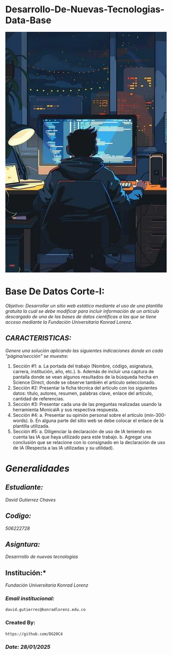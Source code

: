 # Desarrollo-De-Nuevas-Tecnologias-Data-Base
<p align="center">
  <img width="600" height="750" src="Assets/Developer programmer-Программист-разработчик.jpeg" alt="Desarrollo-De-Nuevas-Tecnologias-Data-Base">
</p>

# Base De Datos Corte-I:
*Objetivo: Desarrollar un sitio web estático mediante el uso de una plantilla gratuita la cual se debe modificar para incluir información de un artículo descargado de una de las bases de datos científicas a las que se tiene acceso mediante la Fundación Universitaria Konrad Lorenz.*

## *CARACTERISTICAS:*
*Genere una solución aplicando las siguientes indicaciones donde en cada "página/sección" se muestre:*
1. Sección #1:
    a. La portada del trabajo (Nombre, código, asignatura, carrera, institución, año, etc.).
    b. Además de incluir una captura de pantalla donde se vean algunos resultados de la búsqueda hecha en Science Direct, donde se observe también el artículo seleccionado.
2. Sección #2: Presentar la ficha técnica del artículo con los siguientes datos: título, autores, resumen, palabras clave, enlace del artículo, cantidad de referencias.
3. Sección #3: Presentar cada una de las preguntas realizadas usando la herramienta MonicaIA y sus respectiva respuesta.
4. Sección #4:
    a. Presentar su opinión personal sobre el artículo (mín-300-words).
    b. En alguna parte del sitio web se debe colocar el enlace de la plantilla utilizada.
6. Sección #5: 
a. Diligenciar la declaración de uso de IA teniendo en cuenta las IA que haya utilizado para este trabajo.
b. Agregar una conclusión que se relacione con lo consignado en la declaración de uso de IA (Respecta a las IA utilizadas y su utilidad).


# *Generalidades*

## *Estudiante:* 
*David Gutierrez Chaves* 

## *Codigo:* 
*506222728*

## *Asigntura:* 
*Desarrrollo de nuevas tecnologias*

## Institución:* 
*Fundación Universitaria Konrad Lorenz*

### *Email institucional:* 
    david.gutierrec@konradlorenz.edu.co  

### Created By:
    https://github.com/DG20C4

### *Date: 28/01/2025*
